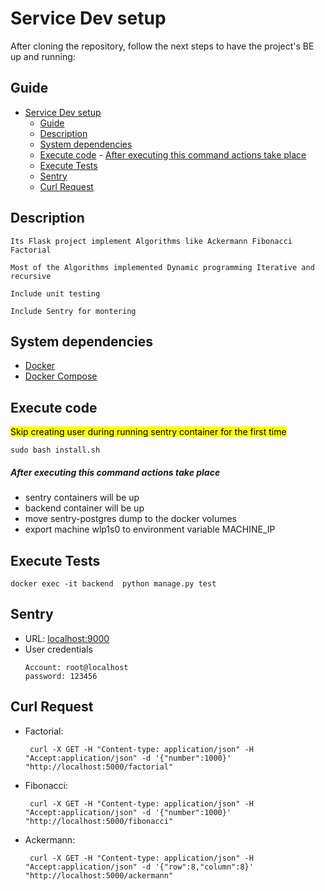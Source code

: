 # Service Dev setup

After cloning the repository, follow the next steps to have the project's BE up and running:

## Guide

- [Service Dev setup](#service-dev-setup)
  - [Guide](#guide)
  - [Description](#description)
  - [System dependencies](#system-dependencies)
  - [Execute code](#execute-code)
        - [After executing this command actions take place](#after-executing-this-command-actions-take-place)
  - [Execute Tests](#execute-tests)
  - [Sentry](#sentry)
  - [Curl Request](#curl-request)

## Description

    Its Flask project implement Algorithms like Ackermann Fibonacci Factorial

    Most of the Algorithms implemented Dynamic programming Iterative and recursive 

    Include unit testing 

    Include Sentry for montering   

## System dependencies

- [Docker](https://docs.docker.com/engine/install/)
- [Docker Compose](https://docs.docker.com/compose/install/)

## Execute code

<mark>Skip creating user during running sentry container for the first time</mark>

    sudo bash install.sh

##### After executing this command actions take place

- sentry containers will be up
- backend container will be up
- move sentry-postgres dump to the docker volumes
- export machine wlp1s0 to environment variable  MACHINE_IP

## Execute Tests

    docker exec -it backend  python manage.py test

## Sentry 

- URL: [localhost:9000](http://localhost:9000/auth/login/sentry/) 
- User credentials
    ```
    Account: root@localhost
    password: 123456
    ```

## Curl Request

- Factorial:
    ```
     curl -X GET -H "Content-type: application/json" -H "Accept:application/json" -d '{"number":1000}' "http://localhost:5000/factorial"
    ```
- Fibonacci:
    ```
     curl -X GET -H "Content-type: application/json" -H "Accept:application/json" -d '{"number":1000}' "http://localhost:5000/fibonacci"
    ```
- Ackermann:
    ```
     curl -X GET -H "Content-type: application/json" -H "Accept:application/json" -d '{"row":8,"column":8}' "http://localhost:5000/ackermann"
    ```